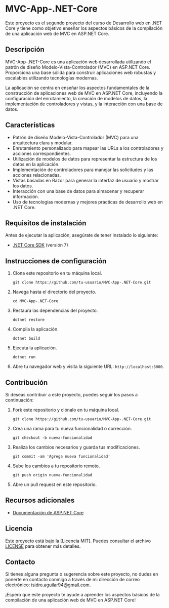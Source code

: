 # MVC-App-.NET-Core

Este proyecto es el segundo proyecto del curso de Desarrollo web en .NET Core y tiene como objetivo enseñar los aspectos básicos de la compilación de una aplicación web de MVC en ASP.NET Core.

## Descripción

MVC-App-.NET-Core es una aplicación web desarrollada utilizando el patrón de diseño Modelo-Vista-Controlador (MVC) en ASP.NET Core. Proporciona una base sólida para construir aplicaciones web robustas y escalables utilizando tecnologías modernas.

La aplicación se centra en enseñar los aspectos fundamentales de la construcción de aplicaciones web de MVC en ASP.NET Core, incluyendo la configuración del enrutamiento, la creación de modelos de datos, la implementación de controladores y vistas, y la interacción con una base de datos.

## Características

- Patrón de diseño Modelo-Vista-Controlador (MVC) para una arquitectura clara y modular.
- Enrutamiento personalizado para mapear las URLs a los controladores y acciones correspondientes.
- Utilización de modelos de datos para representar la estructura de los datos en la aplicación.
- Implementación de controladores para manejar las solicitudes y las acciones relacionadas.
- Vistas basadas en Razor para generar la interfaz de usuario y mostrar los datos.
- Interacción con una base de datos para almacenar y recuperar información.
- Uso de tecnologías modernas y mejores prácticas de desarrollo web en .NET Core.

## Requisitos de instalación

Antes de ejecutar la aplicación, asegúrate de tener instalado lo siguiente:

- [.NET Core SDK](https://dotnet.microsoft.com/download) (versión 7)

## Instrucciones de configuración

1. Clona este repositorio en tu máquina local.
   ```
   git clone https://github.com/tu-usuario/MVC-App-.NET-Core.git
   ```

2. Navega hasta el directorio del proyecto.
   ```
   cd MVC-App-.NET-Core
   ```

3. Restaura las dependencias del proyecto.
   ```
   dotnet restore
   ```

4. Compila la aplicación.
   ```
   dotnet build
   ```

5. Ejecuta la aplicación.
   ```
   dotnet run
   ```

6. Abre tu navegador web y visita la siguiente URL: `http://localhost:5000`.

## Contribución

Si deseas contribuir a este proyecto, puedes seguir los pasos a continuación:

1. Fork este repositorio y clónalo en tu máquina local.
   ```
   git clone https://github.com/tu-usuario/MVC-App-.NET-Core.git
   ```

2. Crea una rama para tu nueva funcionalidad o corrección.
   ```
   git checkout -b nueva-funcionalidad
   ```

3. Realiza los cambios necesarios y guarda tus modificaciones.
   ```
   git commit -am 'Agrega nueva funcionalidad'
   ```

4. Sube los cambios a tu repositorio remoto.
   ```
   git push origin nueva-funcionalidad
   ```

5. Abre un pull request en este repositorio.

## Recursos adicionales

- [Documentación de ASP.NET Core](https://docs.microsoft.com/aspnet/core)

## Licencia

Este proyecto está bajo la [Licencia MIT]. Puedes consultar el archivo [LICENSE](https://github.com/tu-usuario/MVC-App-.NET-Core/blob/main/LICENSE) para obtener más detalles.

## Contacto

Si tienes alguna pregunta o sugerencia sobre este proyecto, no dudes en ponerte en contacto conmigo a través de mi dirección de correo electrónico: [isidro.aguilar94@gmail.com](mailto:isidro.aguilar94@gmail.com).

¡Espero que este proyecto te ayude a aprender los aspectos básicos de la compilación de una aplicación web de MVC en ASP.NET Core!
